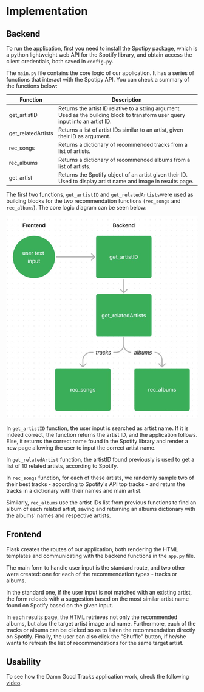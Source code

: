 # Implementation 

## Backend

To run the application, first you need to install the Spotipy package, which is a python lightweight web API for the Spotify library, and obtain access the client credentials, both saved in `config.py`.

The `main.py` file contains the core logic of our application. It has a series of functions that interact with the Spotipy API. You can check a summary of the functions below:

| Function     | Description |
| ---------- | ----------- |
| get_artistID    | Returns the artist ID relative to a string argument. Used as the building block to transform user query input into an artist ID. |
| get_relatedArtists  | Returns a list of artist IDs similar to an artist, given their ID as argument. |
| rec_songs     | Returns a dictionary of recommended tracks from a list of artists.  |
| rec_albums   | Returns a dictionary of recommended albums from a list of artists.   |
| get_artist   | Returns the Spotify object of an artist given their ID. Used to display artist name and image in results page.    |

The first two functions, `get_artistID` and `get_relatedArtists`were used as building blocks for the two recommendation functions (`rec_songs` and `rec_albums`). The core logic diagram can be seen below: 

![Functions' Diagram](data/diagram.jpg "Logic Diagram")

In `get_artistID` function, the user input is searched as artist name. If it is indeed correct, the function returns the artist ID, and the application follows. Else, it returns the correct name found in the Spotify library and render a new page allowing the user to input the correct artist name. 

In `get_relatedArtist` function, the artistID found previously is used to get a list of 10 related artists, according to Spotify. 

In `rec_songs` function, for each of these artists, we randomly sample two of their best tracks - according to Spotify's API top tracks - and return the tracks in a dictionary with their names and main artist.

Similarly, `rec_albums` use the artist IDs list from previous functions to find an album of each related artist, saving and returning an albums dictionary with the albums' names and respective artists.

## Frontend

Flask creates the routes of our application, both rendering the HTML templates and communicating with the backend functions in the `app.py` file.

The main form to handle user input is the standard route, and two other were created: one for each of the recommendation types - tracks or albums.

In the standard one, if the user input is not matched with an existing artist, the form reloads with a suggestion based on the most similar artist name found on Spotify based on the given input.

In each results page, the HTML retrieves not only the recommended albums, but also the target artist image and name. Furthermore, each of the tracks or albums can be clicked so as to listen the recommendation directly on Spotify. Finally, the user can also click the "Shuffle" button, if he/she wants to refresh the list of recommendations for the same target artist.

## Usability

To see how the Damn Good Tracks application work, check the following [video](https://www.loom.com/share/3673c887b84047e990be4aef05e01d91).